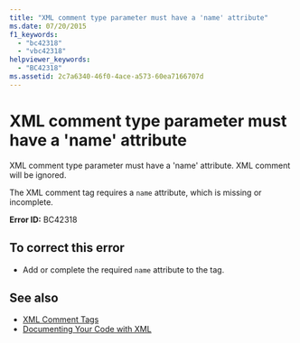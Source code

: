 ```yaml
---
title: "XML comment type parameter must have a 'name' attribute"
ms.date: 07/20/2015
f1_keywords: 
  - "bc42318"
  - "vbc42318"
helpviewer_keywords: 
  - "BC42318"
ms.assetid: 2c7a6340-46f0-4ace-a573-60ea7166707d
---
```

# XML comment type parameter must have a 'name' attribute
XML comment type parameter must have a 'name' attribute. XML comment will be ignored.  
  
 The XML comment tag requires a `name` attribute, which is missing or incomplete.  
  
 **Error ID:** BC42318  
  
## To correct this error  
  
- Add or complete the required `name` attribute to the tag.  
  
## See also

- [XML Comment Tags](../../visual-basic/language-reference/xmldoc/index.md)
- [Documenting Your Code with XML](../../visual-basic/programming-guide/program-structure/documenting-your-code-with-xml.md)
